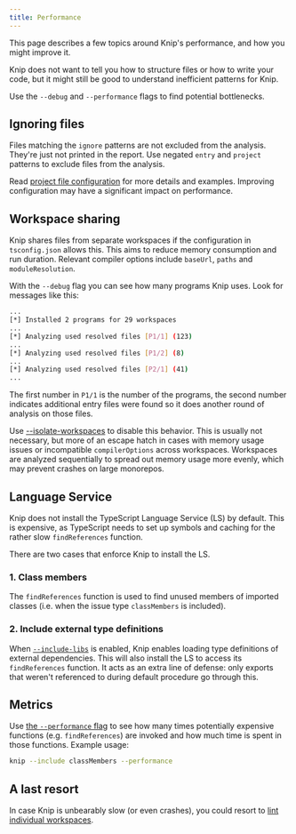 ```yaml
---
title: Performance
---
```


This page describes a few topics around Knip's performance, and how you might
improve it.

Knip does not want to tell you how to structure files or how to write your code,
but it might still be good to understand inefficient patterns for Knip.

Use the `--debug` and `--performance` flags to find potential bottlenecks.

## Ignoring files

Files matching the `ignore` patterns are not excluded from the analysis. They're
just not printed in the report. Use negated `entry` and `project` patterns to
exclude files from the analysis.

Read [project file configuration][1] for more details and examples. Improving
configuration may have a significant impact on performance.

## Workspace sharing

Knip shares files from separate workspaces if the configuration in
`tsconfig.json` allows this. This aims to reduce memory consumption and run
duration. Relevant compiler options include `baseUrl`, `paths` and
`moduleResolution`.

With the `--debug` flag you can see how many programs Knip uses. Look for
messages like this:

```sh
...
[*] Installed 2 programs for 29 workspaces
...
[*] Analyzing used resolved files [P1/1] (123)
...
[*] Analyzing used resolved files [P1/2] (8)
...
[*] Analyzing used resolved files [P2/1] (41)
...
```

The first number in `P1/1` is the number of the programs, the second number
indicates additional entry files were found so it does another round of analysis
on those files.

Use [--isolate-workspaces][2] to disable this behavior. This is usually not
necessary, but more of an escape hatch in cases with memory usage issues or
incompatible `compilerOptions` across workspaces. Workspaces are analyzed
sequentially to spread out memory usage more evenly, which may prevent crashes
on large monorepos.

## Language Service

Knip does not install the TypeScript Language Service (LS) by default. This is
expensive, as TypeScript needs to set up symbols and caching for the rather slow
`findReferences` function.

There are two cases that enforce Knip to install the LS.

### 1. Class members

The `findReferences` function is used to find unused members of imported classes
(i.e. when the issue type `classMembers` is included).

### 2. Include external type definitions

When [`--include-libs`][3] is enabled, Knip enables loading type definitions of
external dependencies. This will also install the LS to access its
`findReferences` function. It acts as an extra line of defense: only exports
that weren't referenced to during default procedure go through this.

## Metrics

Use [the `--performance` flag][4] to see how many times potentially expensive
functions (e.g. `findReferences`) are invoked and how much time is spent in
those functions. Example usage:

```sh
knip --include classMembers --performance
```

## A last resort

In case Knip is unbearably slow (or even crashes), you could resort to [lint
individual workspaces][5].

[1]: ./configuring-project-files.md
[2]: ../reference/cli.md#--isolate-workspaces
[3]: ../guides/handling-issues.mdx#external-libraries
[4]: ../reference/cli.md#--performance
[5]: ../features/monorepos-and-workspaces.md#lint-a-single-workspace
